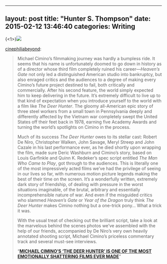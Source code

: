 
---
layout: post
title:  "Hunter S. Thompson"
date:   2015-02-12 13:46:40
categories: Writing
---

{<1>}![](https://33.media.tumblr.com/3c44afbe38091c9bf07b1be7205302f0/tumblr_ne2kog7ngf1rovfcgo1_500.jpg)
<p><a class="tumblr_blog" href="http://cinearchive.org/post/101025227180/michael-ciminos-filmmaking-journey-was-hardly-a">cinephiliabeyond</a>:</p>
<blockquote>
<p>Michael Cimino&rsquo;s filmmaking journey was hardly a bumpless ride. It seems that his name is unfortunately doomed to go down in history as of a director whose third film completely ruined his career&mdash;<em>Heaven&rsquo;s Gate</em> not only led a distinguished American studio into bankruptcy, but also enraged critics and the audiences to a degree of making every Cimino&rsquo;s future project destined to fail, both critically and commercially. After his second feature, the world simply expected him to keep delivering in the future. It&rsquo;s extremely difficult to live up to that kind of expectation when you introduce yourself to the world with a film like <em>The Deer Hunter</em>.&nbsp;The gloomy all-American epic story of three steel workers from a small town in Pennsylvania deeply and differently affected by the Vietnam war completely swept the United States off their feet back in 1978, earning five Academy Awards and turning the world&rsquo;s spotlights on Cimino in the process.</p>
<p>Much of its success <em>The Deer Hunter</em> owes to its stellar cast: Robert De Niro, Christopher Walken, John Savage, Meryl Streep and John Cazale in his last performance ever, as he died shortly upon wrapping the film, made sure Deric Washburn and Cimino&rsquo;s story, based on Louis Garfinkle and Quinn K. Redeker&rsquo;s spec script entitled <em>The Man Who Came to Play</em>, got through to the audiences. This is literally one of the most impressively acted films we&rsquo;ve had the privilege of seeing in our lives so far, with numerous motion picture legends making the best of their time on the screen. It&rsquo;s a wonderfully written, extremely dark story of friendship, of dealing with pressure in the worst situations imaginable, of the brutal, arbitrary and essentially incomprehensible nature of war. And even if the misguided critics who slammed <em>Heaven&rsquo;s Gate</em> or <em>Year of the Dragon</em> truly think <em>The Deer Hunter</em> makes Cimino nothing but a one-trick pony&hellip; What a trick it was.</p>
<p>With the usual treat of checking out the brilliant script, take a look at the marvelous behind the scenes photos we&rsquo;ve assembled with the help of our friends, accompanied by De Niro&rsquo;s very own heavily annotated shooting script, Michael Cimino&rsquo;s priceless commentary track and several must-see interviews.</p>
<p>&ldquo;<a href="http://www.cinephiliabeyond.org/michael-ciminos-deer-hunter-one-emotionally-shattering-films-ever-made/"><strong>MICHAEL CIMINO&rsquo;S &lsquo;THE DEER HUNTER&rsquo; IS ONE OF THE MOST EMOTIONALLY SHATTERING FILMS EVER MADE</strong></a>&rdquo;</p>
</blockquote>
<p></p>
